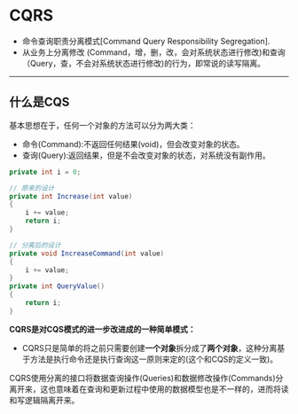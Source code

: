 # CQRS
  * 命令查询职责分离模式[Command Query Responsibility Segregation].
  * 从业务上分离修改 (Command，增，删，改，会对系统状态进行修改)和查询（Query，查，不会对系统状态进行修改)的行为，即常说的读写隔离。

----
## 什么是CQS
基本思想在于，任何一个对象的方法可以分为两大类：  
  * 命令(Command):不返回任何结果(void)，但会改变对象的状态。
  * 查询(Query):返回结果，但是不会改变对象的状态，对系统没有副作用。
```java
private int i = 0;

// 原来的设计
private int Increase(int value)
{
    i += value;
    return i;
}

// 分离后的设计
private void IncreaseCommand(int value)
{
    i += value;
}
private int QueryValue()
{
    return i;
}
```
  
**CQRS是对CQS模式的进一步改进成的一种简单模式：**  
  * CQRS只是简单的将之前只需要创建**一个对象**拆分成了**两个对象**，这种分离基于方法是执行命令还是执行查询这一原则来定的(这个和CQS的定义一致)。

CQRS使用分离的接口将数据查询操作(Queries)和数据修改操作(Commands)分离开来，这也意味着在查询和更新过程中使用的数据模型也是不一样的，进而将读和写逻辑隔离开来。  